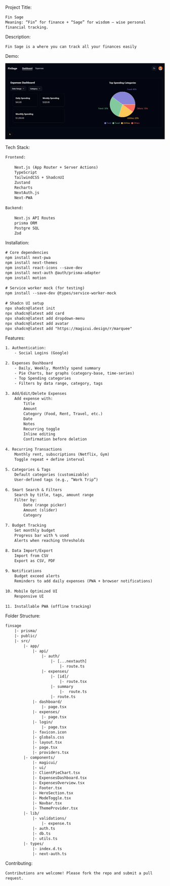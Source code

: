 Project Title:

    Fin Sage
    Meaning: “Fin” for finance + “Sage” for wisdom – wise personal financial tracking.

Description:

    Fin Sage is a where you can track all your finances easily

Demo:

![Home Page Screenshot](/public/finsage-demo.png)

Tech Stack:

    Frontend:
        
        Next.js (App Router + Server Actions)
        TypeScript
        TailwindCSS + ShadcnUI
        Zustand
        Recharts
        NextAuth.js
        Next-PWA

    Backend:

        Next.js API Routes
        prisma ORM
        Postgre SQL
        Zod

Installation:

    # Core dependencies
    npm install next-pwa
    npm install next-themes
    npm install react-icons --save-dev
    npm install next-auth @auth/prisma-adapter
    npm install motion 

    # Service worker mock (for testing)
    npm install --save-dev @types/service-worker-mock

    # Shadcn UI setup
    npx shadcn@latest init
    npx shadcn@latest add card
    npx shadcn@latest add dropdown-menu
    npx shadcn@latest add avatar
    npx shadcn@latest add "https://magicui.design/r/marquee"


Features:

    1. Authentication:
        - Social Logins (Google)

    2. Expenses Dashboard
        - Daily, Weekly, Monthly spend summary
        - Pie Charts, bar graphs (category-base, time-series)
        - Top Spending categories
        - Filters by data range, category, tags

    3. Add/Edit/Delete Expenses
        Add expense with:
            Title
            Amount
            Category (Food, Rent, Travel, etc.)
            Date
            Notes
            Recurring toggle
            Inline editing
            Confirmation before deletion

    4. Recurring Transactions
        Monthly rent, subscriptions (Netflix, Gym)
        Toggle repeat + define interval

    5. Categories & Tags
        Default categories (customizable)
        User-defined tags (e.g., “Work Trip”)

    6. Smart Search & Filters
        Search by title, tags, amount range
        Filter by:
            Date (range picker)
            Amount (slider)
            Category

    7. Budget Tracking
        Set monthly budget
        Progress bar with % used
        Alerts when reaching thresholds

    8. Data Import/Export
        Import from CSV
        Export as CSV, PDF

    9. Notifications
        Budget exceed alerts
        Reminders to add daily expenses (PWA + browser notifications)

    10. Mobile Optimized UI
        Responsive UI

    11. Installable PWA (offline tracking)

Folder Structure:

    finsage
        |- prisma/
        |- public/
        |- src/
            |- app/
                |- api/
                    |- auth/
                        |- [...nextauth]
                            |- route.ts
                    |- expenses/
                        |- [id]/
                            |- route.tsx
                        |- summary
                            |-  route.ts
                        |- route.ts
                |- dashboard/
                    |- page.tsx
                |- expenses/
                    |- page.tsx
                |- login/
                    |- page.tsx
                |- favicon.icon
                |- globals.css
                |- layout.tsx
                |- page.tsx
                |- providers.tsx
            |- components/
                |- magicui/
                |- ui/
                |- ClientPieChart.tsx
                |- ExpensesDashboard.tsx
                |- ExpensesOverview.tsx
                |- Footer.tsx
                |- HeroSection.tsx
                |- ModeToggle.tsx
                |- Navbar.tsx
                |- ThemeProvider.tsx
            |- lib/
                |- validations/
                    |- expense.ts
                |- auth.ts
                |- db.ts
                |- utils.ts
            |- types/
                |- index.d.ts
                |- next-auth.ts
            
Contributing:

    Contributions are welcome! Please fork the repo and submit a pull request.